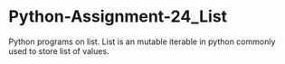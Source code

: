 # Python-Assignment-24_List
Python programs on list. List is an mutable iterable in python commonly used to store list of values.
